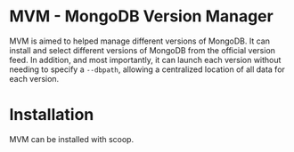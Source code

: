 # MVM - MongoDB Version Manager

MVM is aimed to helped manage different versions of MongoDB. It can install and select different versions of MongoDB from the official version feed. In addition, and most importantly, it can launch each version without needing to specify a `--dbpath`, allowing a centralized location of all data for each version.

# Installation

MVM can be installed with scoop.